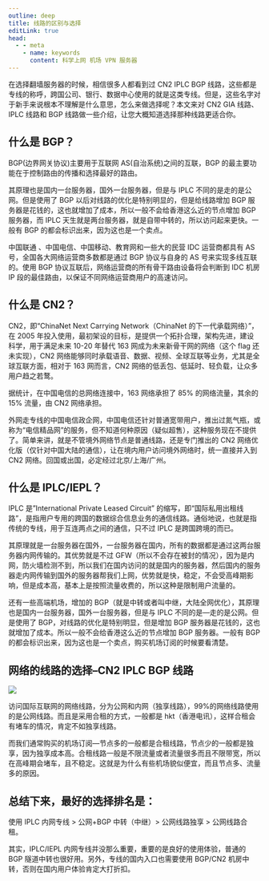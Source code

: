 ```yaml
---
outline: deep
title: 线路的区别与选择
editLink: true
head:
  - - meta
    - name: keywords
      content: 科学上网 机场 VPN 服务器
---
```


在选择翻墙服务器的时候，相信很多人都看到过 CN2 IPLC BGP 线路，这些都是专线的称呼，跨国公司、银行、数据中心使用的就是这类专线。但是，这些名字对于新手来说根本不理解是什么意思，怎么来做选择呢？本文来对 CN2 GIA 线路、IPLC 线路和 BGP 线路做一些介绍，让您大概知道选择那种线路更适合你。

## 什么是 BGP？

BGP(边界网关协议)主要用于互联网 AS(自治系统)之间的互联，BGP 的最主要功能在于控制路由的传播和选择最好的路由。

其原理也是国内一台服务器，国外一台服务器，但是与 IPLC 不同的是走的是公网。但是使用了 BGP 以后对线路的优化是特别明显的，但是给线路增加 BGP 服务器是花钱的，这也就增加了成本，所以一般不会给香港这么近的节点增加 BGP 服务器，而 IPLC 天生就是两台服务器，就是自带中转的，所以访问起来更快。一般有 BGP 的都会标识出来，因为这也是一个卖点。

中国联通 、中国电信、中国移动、教育网和一些大的民营 IDC 运营商都具有 AS 号，全国各大网络运营商多数都是通过 BGP 协议与自身的 AS 号来实现多线互联的。使用 BGP 协议互联后，网络运营商的所有骨干路由设备将会判断到 IDC 机房 IP 段的最佳路由，以保证不同网络运营商用户的高速访问。

## 什么是 CN2？

CN2，即“ChinaNet Next Carrying Network（ChinaNet 的下一代承载网络）”，在 2005 年投入使用，最初架设的目标，是提供一个拓扑合理，架构先进，建设科学，用于满足未来 10-20 年替代 163 网成为未来新骨干网的网络（这个 flag 还未实现），CN2 网络能够同时承载语音、数据、视频、全球互联等业务，尤其是全球互联方面，相对于 163 网而言，CN2 网络的低丢包、低延时、轻负载，让众多用户趋之若鹜。

据统计，在中国电信的总网络连接中，163 网络承担了 85% 的网络流量，其余的 15% 流量，由 CN2 网络承担。

外网走专线的中国电信政企网，中国电信还针对普通宽带用户，推出过氮气瓶，或称为“电信精品网”的服务，但不知道何种原因（疑似超售），这种服务现在不提供了。简单来讲，就是不管境外网络节点是普通线路，还是专门推出的 CN2 网络优化版（仅针对中国大陆的通信），让在境内用户访问境外网络时，统一直接并入到 CN2 网络。回国或出国，必定经过北京/上海/广州。

## 什么是 IPLC/IEPL？

IPLC 是”International Private Leased Circuit” 的缩写，即“国际私用出租线路”，是指用户专用的跨国的数据综合信息业务的通信线路。通俗地说，也就是指传统的专线，用于互连两点之间的通信，只不过 IPLC 是跨国跨境的而已。

其原理就是一台服务器在国外，一台服务器在国内，所有的数据都是通过这两台服务器内网传输的。其优势就是不过 GFW（所以不会存在被封的情况），因为是内网，防火墙检测不到，所以我们在国内访问的就是国内的服务器，然后国内的服务器走内网传输到国外的服务器帮我们上网，优势就是快，稳定，不会受高峰期影响，但是成本高，基本上是按照流量收费的，所以这种是限制用户流量的。

还有一些高端机场，增加的 BGP（就是中转或者叫中继，大陆全网优化），其原理也是国内一台服务器，国外一台服务器，但是与 IPLC 不同的是—走的是公网。但是使用了 BGP，对线路的优化是特别明显，但是增加 BGP 服务器是花钱的，这也就增加了成本。所以一般不会给香港这么近的节点增加 BGP 服务器。一般有 BGP 的都会标识出来，因为这也是一个卖点，购买机场订阅的时候要看清楚。

## 网络的线路的选择–CN2 IPLC BGP 线路

![](https://www.triadprogram.com/wp-content/uploads/2021/03/whatisbgp-768x861.jpg)

访问国际互联网的网络线路，分为公网和内网（独享线路），99%的网络线路使用的是公网线路。而且是采用合租的方式，一般都是 hkt（香港电讯），这样合租会有堵车的情况，肯定不如独享线路。

而我们通常购买的机场订阅—节点多的一般都是合租线路，节点少的一般都是独享，因为独享成本高。合租线路一般是不限流量或者流量很多而且不限带宽，所以在高峰期会堵车，且不稳定。这就是为什么有些机场貌似便宜，而且节点多、流量多的原因。

## 总结下来，最好的选择排名是：

使用 IPLC 内网专线 > 公网+BGP 中转（中继）> 公网线路独享 > 公网线路合租。

其实，IPLC/IEPL 内网专线并没那么重要，重要的是良好的使用体验，普通的 BGP 隧道中转也很好用。另外，专线的国内入口也需要使用 BGP/CN2 机房中转，否则在国内用户体验肯定大打折扣。
